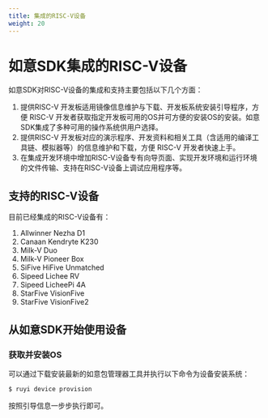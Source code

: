 ```yaml
---
title: 集成的RISC-V设备
weight: 20
---
```


# 如意SDK集成的RISC-V设备

如意SDK对RISC-V设备的集成和支持主要包括以下几个方面：

1. 提供RISC-V 开发板适用镜像信息维护与下载、开发板系统安装引导程序，方便 RISC-V 开发者获取指定开发板可用的OS并可方便的安装OS的安装。如意SDK集成了多种可用的操作系统供用户选择。
2. 提供RISC-V 开发板对应的演示程序、开发资料和相关工具（含适用的编译工具链、模拟器等）的信息维护和下载，方便 RISC-V 开发者快速上手。
3. 在集成开发环境中增加RISC-V设备专有向导页面、实现开发环境和运行环境的文件传输、支持在RISC-V设备上调试应用程序等。


## 支持的RISC-V设备

目前已经集成的RISC-V设备有：

1. Allwinner Nezha D1
2. Canaan Kendryte K230
3. Milk-V Duo
4. Milk-V Pioneer Box
5. SiFive HiFive Unmatched
6. Sipeed Lichee RV
7. Sipeed LicheePi 4A
8. StarFive VisionFive
9. StarFive VisionFive2

## 从如意SDK开始使用设备

### 获取并安装OS

可以通过下载安装最新的如意包管理器工具并执行以下命令为设备安装系统：

```bash
$ ruyi device provision
```

按照引导信息一步步执行即可。
